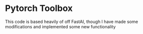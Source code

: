 # Pytorch Toolbox

This code is based heavily of off FastAI, though I have made some modifications and implemented some new functionality

